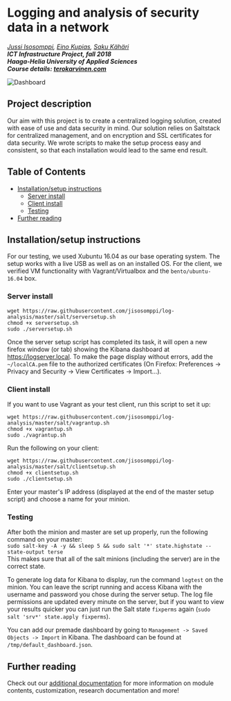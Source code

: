 # Logging and analysis of security data in a network  
*[Jussi Isosomppi](https://github.com/jisosomppi), [Eino Kupias](https://github.com/einokupias), [Saku Kähäri](https://github.com/nauskis)*  
***ICT Infrastructure Project, fall 2018***  
***Haaga-Helia University of Applied Sciences***  
***Course details: [terokarvinen.com](http://terokarvinen.com/2018/aikataulu--monialaprojekti-infra-pro4tn004-3001--syksy-2018--10-op)***

![Dashboard](https://github.com/jisosomppi/log-analysis/blob/master/images/dashboard.png)

## Project description
Our aim with this project is to create a centralized logging solution, created with ease of use and data security in mind. Our solution relies on Saltstack for centralized management, and on encryption and SSL certificates for data security. We wrote scripts to make the setup process easy and consistent, so that each installation would lead to the same end result.

## Table of Contents
* [Installation/setup instructions](#installationsetup-instructions)
  * [Server install](#server-install)
  * [Client install](#client-install)
  * [Testing](#testing)
* [Further reading](#further-reading)

## Installation/setup instructions
For our testing, we used Xubuntu 16.04 as our base operating system. The setup works with a live USB as well as on an installed OS. For the client, we verified VM functionality with Vagrant/Virtualbox and the `bento/ubuntu-16.04` box.

### Server install
```
wget https://raw.githubusercontent.com/jisosomppi/log-analysis/master/salt/serversetup.sh
chmod +x serversetup.sh
sudo ./serversetup.sh

```
Once the server setup script has completed its task, it will open a new firefox window (or tab) showing the Kibana dashboard at https://logserver.local. To make the page display without errors, add the `~/localCA.pem` file to the authorized certificates (On Firefox: Preferences -> Privacy and Security -> View Certificates -> Import...). 

### Client install
If you want to use Vagrant as your test client, run this script to set it up:
```
wget https://raw.githubusercontent.com/jisosomppi/log-analysis/master/salt/vagrantup.sh
chmod +x vagrantup.sh
sudo ./vagrantup.sh

```

Run the following on your client:
```
wget https://raw.githubusercontent.com/jisosomppi/log-analysis/master/salt/clientsetup.sh
chmod +x clientsetup.sh
sudo ./clientsetup.sh

```
Enter your master's IP address (displayed at the end of the master setup script) and choose a name for your minion. 

### Testing
After both the minion and master are set up properly, run the following command on your master:  
`sudo salt-key -A -y && sleep 5 && sudo salt '*' state.highstate --state-output terse`  
This makes sure that all of the salt minions (including the server) are in the correct state. 

To generate log data for Kibana to display, run the command `logtest` on the minion. You can leave the script running and access Kibana with the username and password you chose during the server setup. The log file permissions are updated every minute on the server, but if you want to view your results quicker you can just run the Salt state `fixperms` again (`sudo salt 'srv*' state.apply fixperms`).

You can add our premade dashboard by going to `Management -> Saved Objects -> Import` in Kibana. The dashboard can be found at `/tmp/default_dashboard.json`.

## Further reading
Check out our [additional documentation](https://github.com/jisosomppi/log-analysis/blob/master/documentation/additional.md) for more information on module contents, customization, research documentation and more!
